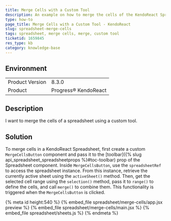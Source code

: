 ```yaml
---
title: Merge Cells with a Custom Tool
description: An example on how to merge the cells of the KendoReact Spreadsheet with a custom tool
type: how-to
page_title: Merge Cells with a Custom Tool - KendoReact
slug: spreadsheet-merge-cells
tags: spreadsheet, merge cells, merge, custom tool
ticketid: 1659845
res_type: kb
category: knowledge-base
---
```


## Environment

<table>
	<tbody>
		<tr>
			<td>Product Version</td>
			<td>8.3.0</td>
		</tr>
		<tr>
			<td>Product</td>
			<td>Progress® KendoReact</td>
		</tr>
	</tbody>
</table>

## Description

I want to merge the cells of a spreadsheet using a custom tool.

## Solution

To merge cells in a KendoReact Spreadsheet, first create a custom `MergeCellsButton` component and pass it to the [toolbar]({% slug api_spreadsheet_spreadsheetprops %}#toc-toolbar) prop of the Spreadsheet component. Inside `MergeCellsButton`, use the `spreadsheetRef` to access the spreadsheet instance. From this instance, retrieve the currently active sheet using the `activeSheet()` method. Then, get the selected cell range using the `selection()` method, pass it to `range()` to define the cells, and call `merge()` to combine them. This functionality is triggered when the `MergeCellsButton` is clicked.

{% meta id height:540 %}
{% embed_file spreadsheet/merge-cells/app.jsx preview %}
{% embed_file spreadsheet/merge-cells/main.jsx %}
{% embed_file spreadsheet/sheets.js %}
{% endmeta %}
